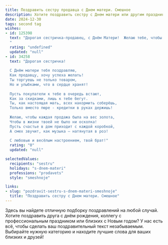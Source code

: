 ```yaml
---
title: Поздравить сестру продавца с Днем матери. Смешное
description: Хотите поздравить сестру с Днем матери или другим праздником? Наш ИИ создаст незабываемое поздравление, а вы обязательно выделитесь среди других.  
date: 2024-12-30
tags: second tag
wishes:
- id: 125398
  text: "Дорогая сестричка-продавец, с Днём Матери!  Желаю тебе, чтобы твои продажи были такими же оглушительными, как твой материнский инстинкт, а клиенты — такими же благодарными, как твои дети (ну, почти такими же!). Пусть твой дом будет полон не только любви и радости, но и выгодных предложений –  ведь ты же знаешь, как правильно всё упаковать и продать!  С праздником!
  "
  rating: "undefined"
  updated: "null"
- id: 34258
  text: "Дорогая сестричка!
  
  С Днём матери тебя поздравляю,
  Как продавцу, хочу успеха желать!
  Ты торгуешь не только товаром,
  Но и улыбками, что в сердце хранят!
  
  Пусть покупатели к тебе в очередь встают,
  Как за скидками, лишь к тебе бегут.
  Ты, как настоящая мать, всех накормить соберёшь,
  Только вместо пюре - кредитки в руках держишь!
  
  Желаю, чтобы каждая продажа была на вес золота,
  Чтобы в жизни твоей не было ни осколка!
  Пусть счастье в дом приходит с каждой коробкой,
  А смех звучит, как музыка — натянутая в роз!
  
  С любовью и весёлым настроением, твой брат!"
  rating: "0"
  updated: "null"

selectedValues:
  recipients: "sestru"
  holidays: "s-dnem-materi"
  professions: "prodavets"
  style: "smeshnoje"

links:
- slug: "pozdravit-sestru-s-dnem-materi-smeshnoje"
  title: "Поздравить сестру с Днем матери. Смешное"
---
```


Здесь вы найдете отличную подборку поздравлений на любой случай. 
Хотите поздравить друга с днём рождения, коллегу с профессиональным праздником или близких с Новым годом? У нас есть всё, чтобы сделать ваш поздравительный текст незабываемым. Выбирайте нужную категорию и находите лучшие слова для ваших близких и друзей!
